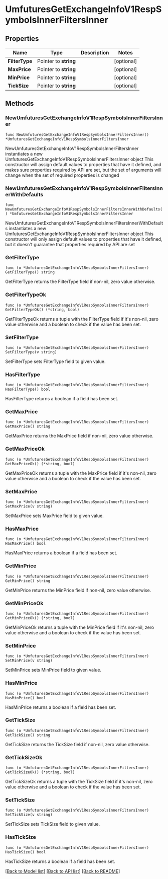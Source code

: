 # UmfuturesGetExchangeInfoV1RespSymbolsInnerFiltersInner

## Properties

Name | Type | Description | Notes
------------ | ------------- | ------------- | -------------
**FilterType** | Pointer to **string** |  | [optional] 
**MaxPrice** | Pointer to **string** |  | [optional] 
**MinPrice** | Pointer to **string** |  | [optional] 
**TickSize** | Pointer to **string** |  | [optional] 

## Methods

### NewUmfuturesGetExchangeInfoV1RespSymbolsInnerFiltersInner

`func NewUmfuturesGetExchangeInfoV1RespSymbolsInnerFiltersInner() *UmfuturesGetExchangeInfoV1RespSymbolsInnerFiltersInner`

NewUmfuturesGetExchangeInfoV1RespSymbolsInnerFiltersInner instantiates a new UmfuturesGetExchangeInfoV1RespSymbolsInnerFiltersInner object
This constructor will assign default values to properties that have it defined,
and makes sure properties required by API are set, but the set of arguments
will change when the set of required properties is changed

### NewUmfuturesGetExchangeInfoV1RespSymbolsInnerFiltersInnerWithDefaults

`func NewUmfuturesGetExchangeInfoV1RespSymbolsInnerFiltersInnerWithDefaults() *UmfuturesGetExchangeInfoV1RespSymbolsInnerFiltersInner`

NewUmfuturesGetExchangeInfoV1RespSymbolsInnerFiltersInnerWithDefaults instantiates a new UmfuturesGetExchangeInfoV1RespSymbolsInnerFiltersInner object
This constructor will only assign default values to properties that have it defined,
but it doesn't guarantee that properties required by API are set

### GetFilterType

`func (o *UmfuturesGetExchangeInfoV1RespSymbolsInnerFiltersInner) GetFilterType() string`

GetFilterType returns the FilterType field if non-nil, zero value otherwise.

### GetFilterTypeOk

`func (o *UmfuturesGetExchangeInfoV1RespSymbolsInnerFiltersInner) GetFilterTypeOk() (*string, bool)`

GetFilterTypeOk returns a tuple with the FilterType field if it's non-nil, zero value otherwise
and a boolean to check if the value has been set.

### SetFilterType

`func (o *UmfuturesGetExchangeInfoV1RespSymbolsInnerFiltersInner) SetFilterType(v string)`

SetFilterType sets FilterType field to given value.

### HasFilterType

`func (o *UmfuturesGetExchangeInfoV1RespSymbolsInnerFiltersInner) HasFilterType() bool`

HasFilterType returns a boolean if a field has been set.

### GetMaxPrice

`func (o *UmfuturesGetExchangeInfoV1RespSymbolsInnerFiltersInner) GetMaxPrice() string`

GetMaxPrice returns the MaxPrice field if non-nil, zero value otherwise.

### GetMaxPriceOk

`func (o *UmfuturesGetExchangeInfoV1RespSymbolsInnerFiltersInner) GetMaxPriceOk() (*string, bool)`

GetMaxPriceOk returns a tuple with the MaxPrice field if it's non-nil, zero value otherwise
and a boolean to check if the value has been set.

### SetMaxPrice

`func (o *UmfuturesGetExchangeInfoV1RespSymbolsInnerFiltersInner) SetMaxPrice(v string)`

SetMaxPrice sets MaxPrice field to given value.

### HasMaxPrice

`func (o *UmfuturesGetExchangeInfoV1RespSymbolsInnerFiltersInner) HasMaxPrice() bool`

HasMaxPrice returns a boolean if a field has been set.

### GetMinPrice

`func (o *UmfuturesGetExchangeInfoV1RespSymbolsInnerFiltersInner) GetMinPrice() string`

GetMinPrice returns the MinPrice field if non-nil, zero value otherwise.

### GetMinPriceOk

`func (o *UmfuturesGetExchangeInfoV1RespSymbolsInnerFiltersInner) GetMinPriceOk() (*string, bool)`

GetMinPriceOk returns a tuple with the MinPrice field if it's non-nil, zero value otherwise
and a boolean to check if the value has been set.

### SetMinPrice

`func (o *UmfuturesGetExchangeInfoV1RespSymbolsInnerFiltersInner) SetMinPrice(v string)`

SetMinPrice sets MinPrice field to given value.

### HasMinPrice

`func (o *UmfuturesGetExchangeInfoV1RespSymbolsInnerFiltersInner) HasMinPrice() bool`

HasMinPrice returns a boolean if a field has been set.

### GetTickSize

`func (o *UmfuturesGetExchangeInfoV1RespSymbolsInnerFiltersInner) GetTickSize() string`

GetTickSize returns the TickSize field if non-nil, zero value otherwise.

### GetTickSizeOk

`func (o *UmfuturesGetExchangeInfoV1RespSymbolsInnerFiltersInner) GetTickSizeOk() (*string, bool)`

GetTickSizeOk returns a tuple with the TickSize field if it's non-nil, zero value otherwise
and a boolean to check if the value has been set.

### SetTickSize

`func (o *UmfuturesGetExchangeInfoV1RespSymbolsInnerFiltersInner) SetTickSize(v string)`

SetTickSize sets TickSize field to given value.

### HasTickSize

`func (o *UmfuturesGetExchangeInfoV1RespSymbolsInnerFiltersInner) HasTickSize() bool`

HasTickSize returns a boolean if a field has been set.


[[Back to Model list]](../README.md#documentation-for-models) [[Back to API list]](../README.md#documentation-for-api-endpoints) [[Back to README]](../README.md)


